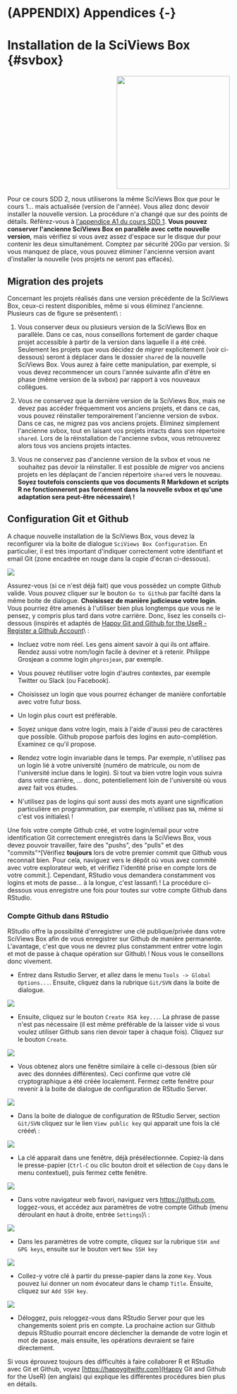 # (APPENDIX) Appendices {-}


# Installation de la SciViews Box {#svbox}

<img src="images/sdd1_01/svBox-256.png" width="256px" style="display: block; margin: auto 0 auto auto;" />

Pour ce cours SDD 2, nous utiliserons la même SciViews Box que pour le cours 1... mais actualisée (version de l'année). Vous allez donc devoir installer la nouvelle version. La procédure n'a changé que sur des points de détails. Référez-vous à [l'appendice A1 du cours SDD 1](http://biodatascience-course.sciviews.org/sdd-umons/svbox.html). **Vous pouvez conserver l'ancienne SciViews Box en parallèle avec cette nouvelle version**, mais vérifiez si vous avez assez d'espace sur le disque dur pour contenir les deux simultanément. Comptez par sécurité 20Go par version. Si vous manquez de place, vous pouvez éliminer l'ancienne version avant d'installer la nouvelle (vos projets ne seront pas effacés).


## Migration des projets

Concernant les projets réalisés dans une version précédente de la SciViews Box, ceux-ci restent disponibles, même si vous éliminez l'ancienne. Plusieurs cas de figure se présentent\ :

1. Vous conserver deux ou plusieurs version de la SciViews Box en parallèle. Dans ce cas, nous conseillons fortement de garder chaque projet accessible à partir de la version dans laquelle il a été créé. Seulement les projets que vous décidez de *migrer* explicitement (voir ci-dessous) seront à déplacer dans le dossier `shared` de la nouvelle SciViews Box. Vous aurez à faire cette manipulation, par exemple, si vous devez recommencer un cours l'année suivante afin d'être en phase (même version de la svbox) par rapport à vos nouveaux collègues.

2. Vous ne conservez que la dernière version de la SciViews Box, mais ne devez pas accéder fréquemment vos anciens projets, et dans ce cas, vous pouvez réinstaller temporairement l'ancienne version de svbox. Dans ce cas, ne migrez pas vos anciens projets. Éliminez simplement l'ancienne svbox, tout en laisant vos projets intacts dans son répertoire `shared`. Lors de la réinstallation de l'ancienne svbox, vous retrouverez alors tous vos anciens projets intactes.

3. Vous ne conservez pas d'ancienne version de la svbox et vous ne souhaitez pas devoir la réinstaller. Il est possible de *migrer* vos anciens projets en les déplaçant de l'ancien répertoire `shared` vers le nouveau. **Soyez toutefois conscients que vos documents R Markdown et scripts R ne fonctionneront pas forcément dans la nouvelle svbox et qu'une adaptation sera peut-être nécessaire\ !**


## Configuration Git et Github

A chaque nouvelle installation de la SciViews Box, vous devez la reconfigurer via la boite de dialogue `SciViews Box Configuration`. En particulier, il est très important d'indiquer correctement votre identifiant et email Git (zone encadrée en rouge dans la copie d'écran ci-dessous).

![](images/sdd2_A1/svbox_config.png)

Assurez-vous (si ce n'est déjà fait) que vous possédez un compte Github valide. Vous pouvez cliquer sur le bouton `Go to Github` par facilté dans la même boite de dialogue. **Choisissez de manière judicieuse votre login**. Vous pourriez être amenés à l'utiliser bien plus longtemps que vous ne le pensez, y compris plus tard dans votre carrière. Donc, lisez les conseils ci-dessous (inspirés et adaptés de [Happy Git and Github for the UseR - Register a Github Account](https://happygitwithr.com/github-acct.html)\ :

- Incluez votre nom réel. Les gens aiment savoir à qui ils ont affaire. Rendez aussi votre nom/login facile à deviner et à retenir. Philippe Grosjean a comme login `phgrosjean`, par exemple.

- Vous pouvez réutiliser votre login d'autres contextes, par exemple Twitter ou Slack (ou Facebook).

- Choisissez un login que vous pourrez échanger de manière confortable avec votre futur boss.

- Un login plus court est préférable.

- Soyez unique dans votre login, mais à l'aide d'aussi peu de caractères que possible. Github propose parfois des logins en auto-complétion. Examinez ce qu'il propose.

- Rendez votre login invariable dans le temps. Par exemple, n'utilisez pas un login lié à votre université (numéro de matricule, ou nom de l'université inclue dans le login). Si tout va bien votre login vous suivra dans votre carrière, ... donc, potentiellement loin de l'université où vous avez fait vos études.

- N'utilisez pas de logins qui sont aussi des mots ayant une signification particulière en programmation, par exemple, n'utilisez pas `NA`, même si c'est vos initiales\ !

Une fois votre compte Github créé, et votre login/email pour votre identification Git correctement enregistrés dans la SciViews Box, vous devez pouvoir travailler, faire des "pushs", des "pulls" et des "commits"^[Vérifiez **toujours** lors de votre premier commit que Github vous reconnait bien. Pour cela, naviguez vers le dépôt où vous avez commité avec votre explorateur web, et vérifiez l'identité prise en compte lors de votre commit.]. Cependant, RStudio vous demandera constamment vos logins et mots de passe... à la longue, c'est lassant\ ! La procédure ci-dessous vous enregistre une fois pour toutes sur votre compte Github dans RStudio.

### Compte Github dans RStudio

RStudio offre la possibilité d'enregistrer une clé publique/privée dans votre SciViews Box afin de vous enregistrer sur Github de manière permanente. L'avantage, c'est que vous ne devrez plus constamment entrer votre login et mot de passe à chaque opération sur Github\ ! Nous vous le conseillons donc vivement.

- Entrez dans Rstudio Server, et allez dans le menu `Tools -> Global Options...`. Ensuite, cliquez dans la rubrique `Git/SVN` dans la boite de dialogue.

![](images/sdd2_A1/github_config_rstudio1.png)

- Ensuite, cliquez sur le bouton `Create RSA key...`. La phrase de passe n'est pas nécessaire (il est même préférable de la laisser vide si vous voulez utiliser Github sans rien devoir taper à chaque fois). Cliquez sur le bouton `Create`.

![](images/sdd2_A1/github_config_rstudio2.png)

- Vous obtenez alors une fenêtre similaire à celle ci-dessous (bien sûr avec des données différentes). Ceci confirme que votre clé cryptographique a été créée localement. Fermez cette fenêtre pour revenir à la boite de dialogue de configuration de RStudio Server.

![](images/sdd2_A1/github_config_rstudio3.png)

- Dans la boite de dialogue de configuration de RStudio Server, section `Git/SVN` cliquez sur le lien `View public key` qui apparait une fois la clé créée\ :

![](images/sdd2_A1/github_config_rstudio4.png)

- La clé apparait dans une fenêtre, déjà présélectionnée. Copiez-là dans le presse-papier (`Ctrl-C` ou clic bouton droit et sélection de `Copy` dans le menu contextuel), puis fermez cette fenêtre.

![](images/sdd2_A1/github_config_rstudio5.png)

- Dans votre navigateur web favori, naviguez vers https://github.com, loggez-vous, et accédez aux paramètres de votre compte Github (menu déroulant en haut à droite, entrée `Settings`)\ :

![](images/sdd2_A1/github_config_rstudio6.png)

- Dans les paramètres de votre compte, cliquez sur la rubrique `SSH and GPG keys`, ensuite sur le bouton vert `New SSH key`

![](images/sdd2_A1/github_config_rstudio7.png)

- Collez-y votre clé à partir du presse-papier dans la zone `Key`. Vous pouvez lui donner un nom évocateur dans le champ `Title`. Ensuite, cliquez sur `Add SSH key`.

![](images/sdd2_A1/github_config_rstudio8.png)

- Déloggez, puis reloggez-vous dans RStudio Server pour que les changements soient pris en compte. La prochaine action sur Github depuis RStudio pourrait encore déclencher la demande de votre login et mot de passe, mais ensuite, les opérations devraient se faire directement.

Si vous éprouvez toujours des difficultés à faire collaborer R et RStudio avec Git et Github, voyez [https://happygitwithr.com](Happy Git and Github for the UseR) (en anglais) qui explique les différentes procédures bien plus en détails.
